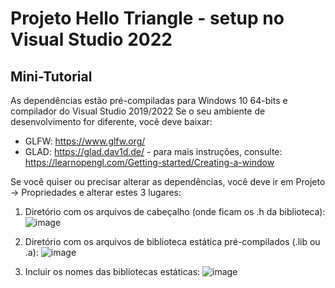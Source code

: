 # Projeto Hello Triangle - setup no Visual Studio 2022
## Mini-Tutorial

As dependências estão pré-compiladas para Windows 10 64-bits e compilador do Visual Studio 2019/2022
Se o seu ambiente de desenvolvimento for diferente, você deve baixar:

- GLFW: https://www.glfw.org/
- GLAD: https://glad.dav1d.de/ - para mais instruções, consulte: https://learnopengl.com/Getting-started/Creating-a-window

Se você quiser ou precisar alterar as dependências, você deve ir em Projeto -> Propriedades e alterar estes 3 lugares:

1) Diretório com os arquivos de cabeçalho (onde ficam os .h da biblioteca): 
![image](https://github.com/fellowsheep/PGCCHIB/assets/2465857/89916527-cb36-40ce-8df3-6dcc32354e0f)

2) Diretório com os arquivos de biblioteca estática pré-compilados (.lib ou .a):
![image](https://github.com/fellowsheep/PGCCHIB/assets/2465857/a521439b-dfa1-4b4a-8932-437b70c785e7)

3) Incluir os nomes das bibliotecas estáticas:
![image](https://github.com/fellowsheep/PGCCHIB/assets/2465857/e724ef30-53ec-4276-adf6-fa77da350ad7)
